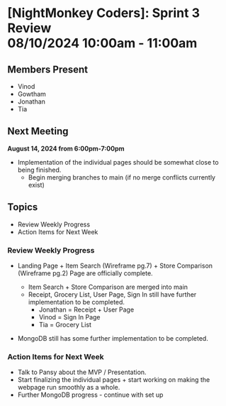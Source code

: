 # [NightMonkey Coders]: Sprint 3 Review <br> 08/10/2024 10:00am - 11:00am

## Members Present
- Vinod
- Gowtham
- Jonathan
- Tia

## Next Meeting
**August 14, 2024 from 6:00pm-7:00pm**
- Implementation of the individual pages should be somewhat close to being finished.
    - Begin merging branches to main (if no merge conflicts currently exist)

## Topics
- Review Weekly Progress
- Action Items for Next Week

### Review Weekly Progress
- Landing Page + Item Search (Wireframe pg.7) + Store Comparison (Wireframe pg.2) Page are officially complete.
    - Item Search + Store Comparison are merged into main
    - Receipt, Grocery List, User Page, Sign In still have further implementation to be completed.
        - Jonathan = Receipt + User Page
        - Vinod = Sign In Page
        - Tia = Grocery List
     
- MongoDB still has some further implementation to be completed.

### Action Items for Next Week
- Talk to Pansy about the MVP / Presentation.
- Start finalizing the individual pages + start working on making the webpage run smoothly as a whole.
- Further MongoDB progress - continue with set up

